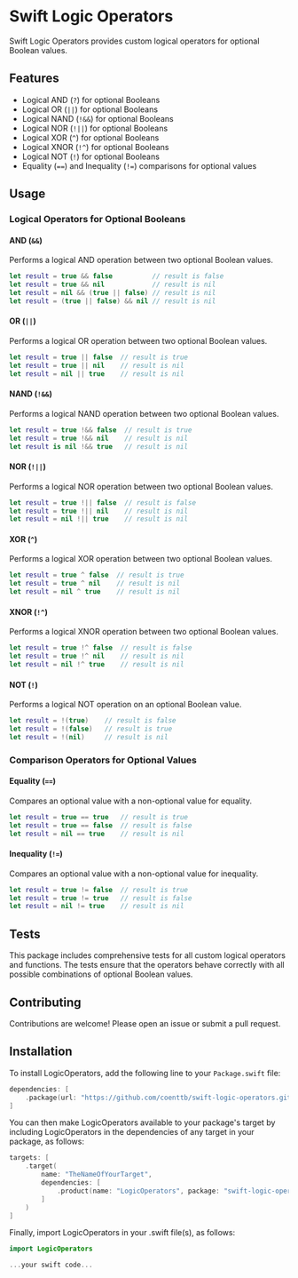 # Swift Logic Operators

Swift Logic Operators provides custom logical operators for optional Boolean values.

## Features

- Logical AND (`?`) for optional Booleans
- Logical OR (`||`) for optional Booleans
- Logical NAND (`!&&`) for optional Booleans
- Logical NOR (`!||`) for optional Booleans
- Logical XOR (`^`) for optional Booleans
- Logical XNOR (`!^`) for optional Booleans
- Logical NOT (`!`) for optional Booleans
- Equality (`==`) and Inequality (`!=`) comparisons for optional values

## Usage

### Logical Operators for Optional Booleans

#### AND (`&&`)

Performs a logical AND operation between two optional Boolean values.

```swift
let result = true && false          // result is false
let result = true && nil            // result is nil
let result = nil && (true || false) // result is nil
let result = (true || false) && nil // result is nil
```

#### OR (`||`)

Performs a logical OR operation between two optional Boolean values.

```swift
let result = true || false  // result is true
let result = true || nil    // result is nil
let result = nil || true    // result is nil
```

#### NAND (`!&&`)

Performs a logical NAND operation between two optional Boolean values.

```swift
let result = true !&& false  // result is true
let result = true !&& nil    // result is nil
let result is nil !&& true   // result is nil
```

#### NOR (`!||`)

Performs a logical NOR operation between two optional Boolean values.

```swift
let result = true !|| false  // result is false
let result = true !|| nil    // result is nil
let result = nil !|| true    // result is nil
```

#### XOR (`^`)

Performs a logical XOR operation between two optional Boolean values.

```swift
let result = true ^ false  // result is true
let result = true ^ nil    // result is nil
let result = nil ^ true    // result is nil
```

#### XNOR (`!^`)

Performs a logical XNOR operation between two optional Boolean values.

```swift
let result = true !^ false  // result is false
let result = true !^ nil    // result is nil
let result = nil !^ true    // result is nil
```

#### NOT (`!`)

Performs a logical NOT operation on an optional Boolean value.

```swift
let result = !(true)    // result is false
let result = !(false)   // result is true
let result = !(nil)     // result is nil
```

### Comparison Operators for Optional Values

#### Equality (`==`)

Compares an optional value with a non-optional value for equality.

```swift
let result = true == true   // result is true
let result = true == false  // result is false
let result = nil == true    // result is nil
```

#### Inequality (`!=`)

Compares an optional value with a non-optional value for inequality.

```swift
let result = true != false  // result is true
let result = true != true   // result is false
let result = nil != true    // result is nil
```

## Tests

This package includes comprehensive tests for all custom logical operators and functions. The tests ensure that the operators behave correctly with all possible combinations of optional Boolean values.

## Contributing

Contributions are welcome! Please open an issue or submit a pull request.

## Installation

To install LogicOperators, add the following line to your `Package.swift` file:

```swift
dependencies: [
    .package(url: "https://github.com/coenttb/swift-logic-operators.git", from: "0.1.0")
]
```

You can then make LogicOperators available to your package's target by including LogicOperators in the dependencies of any target in your package, as follows:
```swift
targets: [
    .target(
        name: "TheNameOfYourTarget",
        dependencies: [
            .product(name: "LogicOperators", package: "swift-logic-operators")
        ]
    )
]
```

Finally, import LogicOperators in your .swift file(s), as follows:
```swift
import LogicOperators

...your swift code...
```
